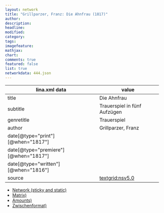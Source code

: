 ```yaml
---
layout: network
title: "Grillparzer, Franz: Die Ahnfrau (1817)"
author:
description:
headline:
modified:
category:
tags:
imagefeature: 
mathjax: 
chart: 
comments: true
featured: false
list: true
networkdata: 444.json
---
```

lina.xml data  | value
------------- | -------------
title|Die Ahnfrau
subtitle|Trauerspiel in fünf Aufzügen
genretitle|Trauerspiel
author|Grillparzer, Franz
date[@type="print"][@when="1817"]|
date[@type="premiere"][@when="1817"]|
date[@type="written"][@when="1816"]|
source|[textgrid:nsv5.0](https://textgridlab.org/1.0/tgcrud-public/rest/textgrid:nsv5.0/data)



* [Network (sticky and static)](/linas/network444)
* [Matrix)](/linas/matrix444)
* [Amounts)](/linas/amount444)
* [Zwischenformat)](/linas/lina444 )
